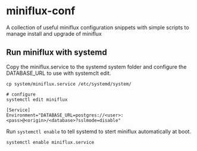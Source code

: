 # miniflux-conf

A collection of useful miniflux configuration snippets
with simple scripts to manage install and upgrade of
miniflux

## Run miniflux with systemd

Copy the miniflux.service to the systemd system folder
and configure the DATABASE_URL to use with systemclt edit.

    cp system/miniflux.service /etc/systemd/system/

    # configure
    systemctl edit miniflux

    [Service]
    Environment="DATABASE_URL=postgres://<user>:<pass>@<origin>/<database>?sslmode=disable"

Run `systemctl enable` to tell systemd to stert miniflux automatically
at boot.

    systemctl enable miniflux.service
